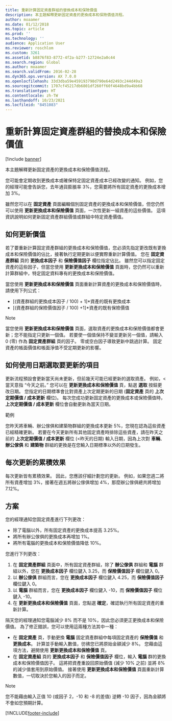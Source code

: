 ```yaml
---
title: 重新計算固定資產群組的替換成本和保險價值
description: 本主題解釋更新固定資產的更換成本和保險價值流程。
author: moaamer
ms.date: 01/12/2018
ms.topic: article
ms.prod: ''
ms.technology: ''
audience: Application User
ms.reviewer: roschlom
ms.custom: 3261
ms.assetid: b8876f83-8772-4f2a-b277-12724e2a0c44
ms.search.region: Global
ms.author: moaamer
ms.search.validFrom: 2016-02-28
ms.dyn365.ops.version: AX 7.0.0
ms.openlocfilehash: 33d3dba59e459193798d790e64d2493c244d49a3
ms.sourcegitcommit: 1707cf45217db6801df260ff60f4648bd9a4bb68
ms.translationtype: HT
ms.contentlocale: zh-TW
ms.lasthandoff: 10/23/2021
ms.locfileid: "8451083"
---
```

# <a name="recalculate-replacement-costs-and-insured-values-for-fixed-asset-groups"></a>重新計算固定資產群組的替換成本和保險價值

[!include [banner](../includes/banner.md)]

本主題解釋更新固定資產的更換成本和保險價值流程。

您可能會定期收到更換成本或確保特定固定資產成本已經改變的通知。 例如，您的經理可能會告訴您，去年通貨膨脹率 3%，您需要將所有固定資產的更換成本增加 3%。 

雖然您可以在 **固定資產** 頁面編輯個別固定資產的更換成本和保險價值，但您仍然可以使用 **更新更換成本和保險價值** 頁面，一次性更新一組資產的這些價值。 這項資訊說明如何更新固定資產群組價值或群組中特定資產價值。

## <a name="how-values-are-updated"></a>如何更新價值
若了要重新計算固定資產群組的更換成本和保險價值，您必須先指定更改既有更換成本和保險價值的佔比，接著執行定期更新以便實際重新計算價值。 您在 **固定資產群組** 頁的 **更換成本因子** 和 **保險價值因子** 欄位指定佔比。 雖然您可以指定固定資產的這些因子，但當您使用 **更新更換成本和保險價值** 頁面時，您仍然可以重新計算群組中，特定固定資料專有的更換成本和保險價值。 

當您使用 **更新更換成本和保險價值** 頁面重新計算資產的更換成本和保險價值時，請使用下列公式：

-   \[(資產群組的更換成本因子 / 100) + 1\]\*資產的既有更換成本
-   \[(資產群組的保險價值因子 / 100) +1\]\*資產的既有保險價值

> [!NOTE] 
> 當您使用 **更新更換成本和保險價值** 頁面，選取資產的更換成本和保險價值都會更新；您不能指定只更新一個值。 若要使一個值保持不變並更新另一個值，請輸入 0 (零) 作為 **固定資產群組** 頁的因子。 零或空白因子導致更新中跳過計算。 固定資產的帳面價值和帳面淨值不受定期更新的影響。 

## <a name="how-to-use-a-date-to-select-which-items-to-update"></a>如何使用日期選取要更新的項目
更新流程預設會更新當天尚未更新，但前幾天可能已經更新的選取資產。 例如，&lt;當天意指 “今天之前。” 您可以在 **更新更換成本和保險價值** 頁，點選 **選取** 按鈕更改日期。 您指定的日期標準會比對資產上次定期更新的日期 (**固定資產** 頁的 **上次定期價值 / 成本更新** 欄位)。 每次您成功更新固定資產的更換成本或保險價值時，**上次定期價值 / 成本更新** 欄位會自動更新為當天日期。 

範例  

您昨天將車輛、辦公傢俱和建築物群組的更換成本更新 5%，您現在認為這些資產已經精確更新。 若要在今天更新所有其他固定資產時排除這些資產，請在昨天之前的 **上次定期價值 / 成本更新** 欄位 (&lt;昨天的日期) 輸入日期，因為上次對 **車輛**、**辦公傢俱** 和 **建築物** 群組的更換是在您輸入日期標準以外的日期發生。

## <a name="cumulative-effect-of-each-update"></a>每次更新的累積效果
每次更新皆有累積效果。 因此，您應該仔細計劃您的更新。 例如，如果您週二將所有資產增加 3%，接著在週五將辦公傢俱增加 4%，那麼辦公傢俱總共將增加 7.12%。

## <a name="scenario"></a>方案
您的經理通知您固定資產進行下列更改：
-   除了電腦以外，所有固定資產的更換成本提高 3.25%。
-   將所有辦公傢俱的更換成本再增加 1%。
-   將所有電腦的更換成本和保險價值降低 10%。

您進行下列更改：
1.  在 **固定資產群組** 頁面中，所有固定資產群組，除了 **辦公傢俱** 群組和 **電腦** 群組以外，您在 **更換成本因子** 欄位鍵入 3.25，而 **保險價值因子** 欄位鍵入 0。
2.  以 **辦公傢俱** 群組而言，您在 **更換成本因子** 欄位鍵入 4.25，而 **保險價值因子** 欄位鍵入 0。
3.  以 **電腦** 群組而言，您在 **更換成本因子** 欄位鍵入 -10，而 **保險價值因子** 欄位鍵入 -10。
4.  在 **更新更換成本和保險價值** 頁面，您點選 **確定**，確認執行所有固定資產的重新計算。

隔天您的經理通知您電腦減少 8% 而不是 10%，因此您必須更正更換成本和保險價值。 為了修正錯誤，您可以使用這兩種方法其中一種：
-   在 **固定資產** 頁，手動更換 **電腦** 固定資產群組中每項固定資產的 **保險價值** 和 **更換成本**。 計算並手動輸入數值，彷彿您已將原始金額減少 8%。 您藉由這項方法，避開使用 **更新更換成本和保險價值** 頁。
-   在 **固定資產組** 頁的 **更換成本因子** 和 **保險價值因子** 欄位，輸入 **電腦** 群的更換成本和保險價值因子。 這將把資產重設回原始價值 (減少 10% 之前) 並將 8% 的減少值套用到原始價值。 接著使用 **更新更換成本和保險價值** 頁面重新計算數值，一切取決於您輸入的因子而定。

> [!NOTE]  
> 您不能藉由輸入正值 10 (或因子 2，-10 和 -8 的差值) 逆轉 -10 因子，因為金額將不會如您預期計算。 







[!INCLUDE[footer-include](../../includes/footer-banner.md)]
